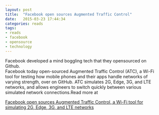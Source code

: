 ```yaml
---
layout: post
title:  "Facebook open sources Augmented Traffic Control"
date:   2015-03-23 17:44:34
categories: reads
tags:
- reads
- facebook
- opensource
- technology
---
```

<p>Facebook developed a mind boggling tech that they opensourced on Github.<br>Facebook today open-sourced Augmented Traffic Control (ATC), a Wi-Fi tool for testing how mobile phones and their apps handle networks of varying strength, over on GitHub. ATC simulates 2G, Edge, 3G, and LTE networks, and allows engineers to switch quickly between various simulated network connections.Read more at<br></p>
<a class="embedly-card" href="http://venturebeat.com/2015/03/23/facebook-open-sources-augmented-traffic-control-a-wi-fi-tool-for-simulating-2g-edge-3g-and-lte-networks/">Facebook open sources Augmented Traffic Control, a Wi-Fi tool for simulating 2G, Edge, 3G, and LTE networks</a>
<script async src="//cdn.embedly.com/widgets/platform.js" charset="UTF-8"></script>
